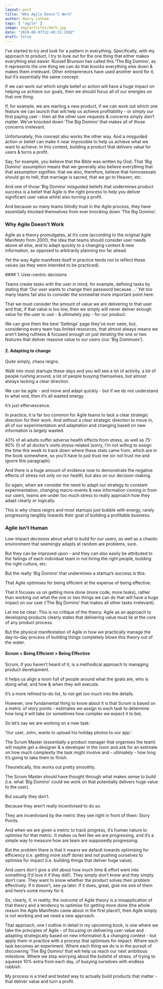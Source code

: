 ```yaml
---
layout: post
title: "Why Agile Doesn’t Work"
author: Henry Latham
tags: [ "agile" ]
image: img/articles/dark.jpg
date: "2019-08-07T22:40:32.169Z"
draft: false
---
```



I’ve started to try and look for a pattern in everything. Specifically, with my approach to product, I try to look out for the one thing that either makes everything else easier. Russell Brunson has called this ‘The Big Domino’, as it represents the one thing we can do that knocks everything else down & makes them irrelevant. Other entrepreneurs have used another word for it, but it’s essentially the same concept:

If we can work out which single belief or action will have a huge impact on helping us achieve our goals, then we should focus all of our energies on that one thing.

If, for example, we are starting a new product, if we can work out which one feature we can launch that will help us achieve profitability - or simply our first paying user - then all the other user requests & concerns simply don’t matter. We’ve knocked down ’The Big Domino’ that makes all of those concerns irrelevant.

Unfortunately, this concept also works the other way. And a misguided action or belief can make it near impossible to help us achieve what we want to achieve: In this context, building a product that delivers value for users & turns a profit.

Say, for example, you believe that the Bible was written by God. That ‘Big Domino’ assumption means that we generally also believe everything that that assumption signifies: that we also, therefore, believe that homosexuals should go to hell, that marriage is sacred, that we go to Heaven, etc.

And one of those ‘Big Domino’ misguided beliefs that undermines product success is a belief that Agile is the right process to help you deliver significant user value whilst also turning a profit.

And because so many teams blindly trust in the Agile process, they have essentially blocked themselves from ever knocking down ’The Big Domino’.


### Why Agile Doesn’t Work

Agile as a theory promulgates, at it’s core (according to the original Agile Manifesto from 2001), the idea that teams should consider user needs above all else, and to adapt quickly to a changing context & new information, as opposed to arbitrarily planning too far ahead.

Yet the way Agile manifests itself in practice tends not to reflect these values (as they were intended to be practiced).



#### 1. User-centric decisions

Teams create tasks with the user in mind, for example, defining tasks by stating that ‘Our user wants to change their password because …’ Yet too many teams fail also to consider the somewhat more important point here:

That we must consider the amount of value we are delivering to that user and that, if that value is too low, then we simply will never deliver enough value for the user to use - & ultimately pay - for our product.

We can give them the best ‘Settings’ page they’ve ever seen, but, considering every team has limited resources, that almost always means we aren’t being ruthless & focused enough on just iterating the one or two features that deliver massive value to our users (our ‘Big Dominoes’).



#### 2. Adapting to change

Quite simply, chaos reigns.

Walk into most startups these days and you will see a lot of activity, a lot of people rushing around, a lot of people busying themselves, but almost always lacking a clear direction.

We can be agile - and move and adapt quickly - but if we do not understand to what end, then it’s all wasted energy.

It’s just effervescence.

In practice, it is far too common for Agile teams to lack a clear strategic direction for their work. And without a clear strategic direction to move in, all of our experimentation and adaptation and changing based on new information is largely wasted.

43% of all adults suffer adverse health effects from stress, as well as 75-90% (!) of all doctor’s visits stress-related (sorry, I’m not willing to assign the time this week to track down where these stats came from, which are in the book somewhere, so you’ll have to just trust me (or not trust me and ignore this paragraph).

And there is a huge amount of evidence now to demonstrate the negative effects of stress not only on our health, but also on our decision-making.

So again, when we consider the need to adapt our strategy to constant experimentation, changing macro-events & new information coming in from our users, teams are under too much stress to really approach how they adapt clearly or logically.

This is why chaos reigns and most startups just bubble with energy, rarely progressing tangibly towards their goal of building a profitable business.



### Agile isn’t Human

Low-impact decisions about what to build for our users, as well as a chaotic environment that seemingly adapts at random are problems, sure.

But they can be improved upon - and they can also easily be attributed to the failings of each individual team in not hiring the right people, building the right culture, etc.

But the really ‘Big Domino’ that undermines a startup’s success is this:

That Agile optimises for being efficient at the expense of being effective.

That it focuses us on getting more done (more code, more tasks), rather than working out what the one or two things we can do that will have a huge impact on our user (‘The Big Domino’ that makes all other tasks irrelevant).

Let me be clear: This is no critique of the theory. Agile as an approach to developing products clearly states that delivering value must lie at the core of any product process.

But the physical manifestation of Agile in how we practically manage the day-to-day process of building things completely blows this theory out of the water.


#### Scrum = Being Efficient > Being Effective

Scrum, if you haven’t heard of it, is a methodical approach to managing product development.

It helps us align a room full of people around what the goals are, who is doing what, and how & when they will execute.

It’s a more refined to-do list, to not get too much into the details.

However, one fundamental thing to know about it is that Scrum is based on a metric of story points - estimates we assign to each task to determine how long it will take (or sometimes how complex we expect it to be).

So let’s say we are working on a new task:

‘Our user, John, wants to upload his holiday photos to our app.’

The Scrum Master (essentially a product manager that organises the team) will maybe get a designer & a developer in the room and ask for an estimate on how much complexity the task might involve and - ultimately - how long it’s going to take them to finish.

Theoretically, this works out pretty smoothly.

The Scrum Master should have thought through what makes sense to build (i.e. what ‘Big Domino’ could we work on that potentially delivers huge value to the user).

But usually they don’t.

Because they aren’t really incentivised to do so.

They are incentivised by the metric they see right in front of them: Story Points.

And when we are given a metric to track progress, it’s human nature to optimise for that metric. It makes us feel like we are progressing, and it’s a simple way to measure how are team are supposedly progressing.

But the problem there is that it means we default towards optimising for efficiency (i.e. getting more stuff done) and not pushing ourselves to optimise for impact (i.e. building things that deliver huge value).

And users don’t give a shit about how much time & effort went into something (I’d love it if they did!). They simply don’t know and they simply don’t care. They want to know whether the product solves their problem effectively. If it doesn’t, see ya later. If it does, great, give me one of them and here’s some money for it.

So, clearly, if, in reality, the outcome of Agile theory is a misapplication of that theory and a tendency to optimise for getting more done (the whole reason the Agile Manifesto came about in the first place!), then Agile simply is not working and we need a new approach.

That approach, one I outline in detail in my upcoming book, is one where we take the principles of Agile - of focusing on delivering user value and adapting strategically based on new information & a changing context - but apply them in practice with a process that optimises for impact. Where each task becomes an experiment. Where each thing we do is in the pursuit of discovering ‘The Big Domino’ that will help us reach our next ambitious milestone. Where we stop worrying about the bullshit of stress, of trying to squeeze 10% extra from each day, of busying ourselves with endless rubbish.

My process is a tried and tested way to actually build products that matter - that deliver value and turn a profit.

